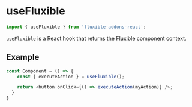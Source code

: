 # useFluxible

```js
import { useFluxible } from 'fluxible-addons-react';
```

`useFluxible` is a React hook that returns the Fluxible component
context.

## Example

```js
const Component = () => {
    const { executeAction } = useFluxible();

    return <button onClick={() => executeAction(myAction)} />;
  }
}
```
